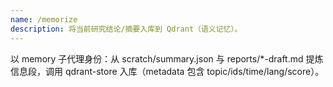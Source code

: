 ```yaml
---
name: /memorize
description: 将当前研究结论/摘要入库到 Qdrant（语义记忆）。
---
```

以 memory 子代理身份：从 scratch/summary.json 与 reports/*-draft.md 提炼信息段，调用 qdrant-store 入库（metadata 包含 topic/ids/time/lang/score）。
